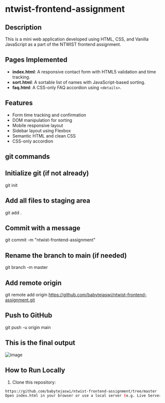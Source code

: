 # ntwist-frontend-assignment

## Description
This is a mini web application developed using HTML, CSS, and Vanilla JavaScript as a part of the NTWIST frontend assignment.

## Pages Implemented
- **index.html**: A responsive contact form with HTML5 validation and time tracking.
- **sort.html**: A sortable list of names with JavaScript-based sorting.
- **faq.html**: A CSS-only FAQ accordion using `<details>`.

## Features
- Form time tracking and confirmation
- DOM manipulation for sorting
- Mobile responsive layout
- Sidebar layout using Flexbox
- Semantic HTML and clean CSS
- CSS-only accordion
## git commands
## Initialize git (if not already)
git init

## Add all files to staging area
git add .

## Commit with a message
git commit -m "ntwist-frontend-assignment"

## Rename the branch to main (if needed)
git branch -m master

## Add remote origin
git remote add origin https://github.com/babytejaswi/ntwist-frontend-assignment.git

## Push to GitHub
git push -u origin main
## This is the final output
![image](https://github.com/user-attachments/assets/f66c099d-1b54-4f1a-9183-dd9e609f4e1a)

## How to Run Locally
1. Clone this repository:
```bash
https://github.com/babytejaswi/ntwist-frontend-assignment/tree/master
Open index.html in your browser or use a local server (e.g. Live Server in VS Code).
